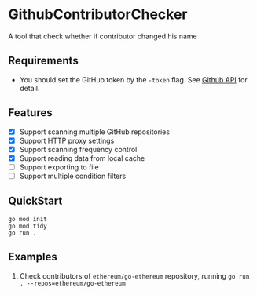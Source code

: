 # GithubContributorChecker
A tool that check whether if contributor changed his name 

## Requirements

- You should set the GitHub token by the `-token` flag. See [Github API](https://docs.github.com/en/rest/repos/repos?apiVersion=2022-11-28#list-repository-contributors) for detail.

## Features

- [x] Support scanning multiple GitHub repositories
- [X] Support HTTP proxy settings
- [X] Support scanning frequency control
- [X] Support reading data from local cache
- [ ] Support exporting to file
- [ ] Support multiple condition filters

## QuickStart

```shell
go mod init
go mod tidy
go run .
```

## Examples

1. Check contributors of `ethereum/go-ethereum` repository, running `go run . --repos=ethereum/go-ethereum`
